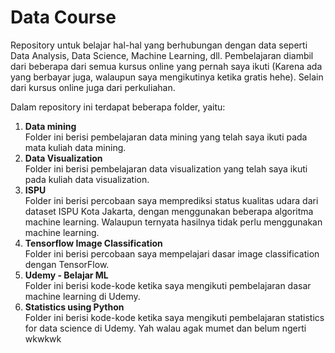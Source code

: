# Data Course

Repository untuk belajar hal-hal yang berhubungan dengan data seperti Data Analysis, Data Science, Machine Learning, dll. Pembelajaran diambil dari beberapa dari semua kursus online yang pernah saya ikuti (Karena ada yang berbayar juga, walaupun saya mengikutinya ketika gratis hehe). Selain dari kursus online juga dari perkuliahan.

Dalam repository ini terdapat beberapa folder, yaitu:

1. **Data mining**  
   Folder ini berisi pembelajaran data mining yang telah saya ikuti pada mata kuliah data mining.
2. **Data Visualization**  
   Folder ini berisi pembelajaran data visualization yang telah saya ikuti pada kuliah data visualization.
3. **ISPU**  
   Folder ini berisi percobaan saya memprediksi status kualitas udara dari dataset ISPU Kota Jakarta, dengan menggunakan beberapa algoritma machine learning. Walaupun ternyata hasilnya tidak perlu menggunakan machine learning.
4. **Tensorflow Image Classification**  
   Folder ini berisi percobaan saya mempelajari dasar image classification dengan TensorFlow.
5. **Udemy - Belajar ML**  
   Folder ini berisi kode-kode ketika saya mengikuti pembelajaran dasar machine learning di Udemy.
6. **Statistics using Python**  
   Folder ini berisi kode-kode ketika saya mengikuti pembelajaran statistics for data science di Udemy. Yah walau agak mumet dan belum ngerti wkwkwk
